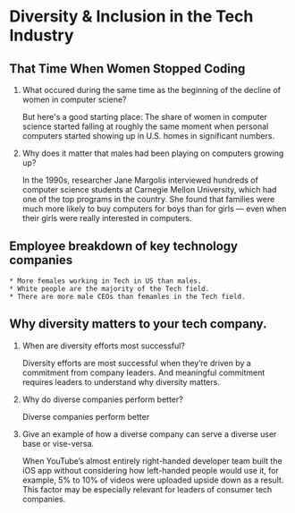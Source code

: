 # Diversity & Inclusion in the Tech Industry

## That Time When Women Stopped Coding

1. What occured during the same time as the beginning of the decline of women in computer sciene?

    But here's a good starting place: The share of women in computer science started falling at roughly the same moment when personal computers started showing up in U.S. homes in significant numbers.

2. Why does it matter that males had been playing on computers growing up?

    In the 1990s, researcher Jane Margolis interviewed hundreds of computer science students at Carnegie Mellon University, which had one of the top programs in the country. She found that families were much more likely to buy computers for boys than for girls — even when their girls were really interested in computers.

## Employee breakdown of key technology companies

    * More females working in Tech in US than males.
    * White people are the majority of the Tech field.
    * There are more male CEOs than femamles in the Tech field.

## Why diversity matters to your tech company.

1. When are diversity efforts most successful?

    Diversity efforts are most successful when they’re driven by a commitment from company leaders. And meaningful commitment requires leaders to understand why diversity matters.

2. Why do diverse companies perform better?

    Diverse companies perform better

3. Give an example of how a diverse company can serve a diverse user base or vise-versa.

    When YouTube’s almost entirely right-handed developer team built the iOS app without considering how left-handed people would use it, for example, 5% to 10% of videos were uploaded upside down as a result. This factor may be especially relevant for leaders of consumer tech companies.
    
